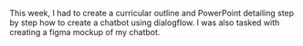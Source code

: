 This week, I had to create a curricular outline and PowerPoint detailing step by step how to create a chatbot using dialogflow. 
I was also tasked with creating a figma mockup of my chatbot.
